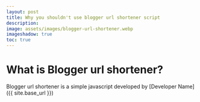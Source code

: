 ```yaml
---
layout: post
title: Why you shouldn't use blogger url shortener script
description: 
image: assets/images/blogger-url-shortener.webp
imageshadow: true
toc: true
---
```


# What is Blogger url shortener?
Blogger url shortener is a simple javascript developed by [Developer Name]({{ site.base_url }})    


